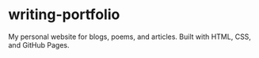 # writing-portfolio
My personal website for blogs, poems, and articles. Built with HTML, CSS, and GitHub Pages.
